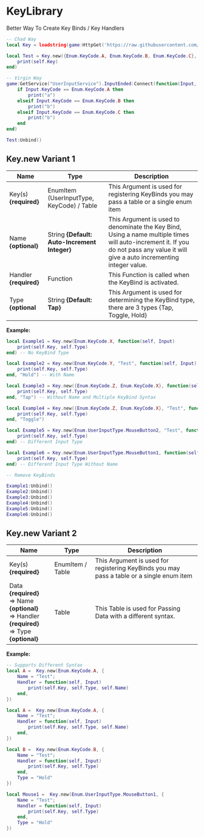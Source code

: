 # KeyLibrary
Better Way To Create Key Binds / Key Handlers

```lua
-- Chad Way
local Key = loadstring(game:HttpGet('https://raw.githubusercontent.com/Perthys/KeyLibrary/main/main.lua'))()

local Test = Key.new({Enum.KeyCode.A, Enum.KeyCode.B, Enum.KeyCode.C}, function(self, Input)
    print(self.Key)
end) 

-- Virgin Way
game:GetService("UserInputService").InputEnded:Connect(function(Input, GameProcessedEvent)
    if Input.KeyCode == Enum.KeyCode.A then
        print("a")
    elseif Input.KeyCode == Enum.KeyCode.B then
        print("b")
    elseif Input.KeyCode == Enum.KeyCode.C then
        print("b")
    end
end)

Test:Unbind()
```

## Key.new Variant 1
| Name                   | Type                                          | Description                                                                                                                                                                          |
|------------------------|-----------------------------------------------|--------------------------------------------------------------------------------------------------------------------------------------------------------------------------------------|
| Key(s) **{required}**  | EnumItem (UserInputType, KeyCode) / Table                              | This Argument is used for registering KeyBinds you may pass a table or a single enum item                                                                                            |
| Name **{optional}**    | String **{Default: Auto-Increment Integer}**  | This Argument is used to denominate the Key Bind,  Using a name multiple times will auto-increment it.  If you do not pass any value it will give a auto incrementing integer value. |
| Handler **{required}** | Function                                      | This Function is called when the KeyBind is activated.                                                                                                                               |
| Type **{optional**     | String **{Default: Tap}**                     | This Argument is used for determining the KeyBind type, there are 3 types  {Tap, Toggle, Hold}                                                                  

**Example:**

```lua
local Example1 = Key.new(Enum.KeyCode.X, function(self, Input)
    print(self.Key, self.Type)
end) -- No KeyBind Type

local Example2 = Key.new(Enum.KeyCode.Y, "Test", function(self, Input)
    print(self.Key, self.Type)
end, "Hold") -- With Name

local Example3 = Key.new({Enum.KeyCode.Z, Enum.KeyCode.X}, function(self, Input)
    print(self.Key, self.Type)
end, "Tap") -- Without Name and Multiple KeyBind Syntax

local Example4 = Key.new({Enum.KeyCode.Z, Enum.KeyCode.X}, "Test", function(self, Input)
    print(self.Key, self.Type)
end, "Toggle") 

local Example5 = Key.new(Enum.UserInputType.MouseButton2, "Test", function(self, Input)
    print(self.Key, self.Type)
end) -- Different Input Type

local Example6 = Key.new(Enum.UserInputType.MouseButton1, function(self, Input)
    print(self.Key, self.Type)
end) -- Different Input Type Without Name

-- Remove KeyBinds

Example1:Unbind() 
Example2:Unbind() 
Example3:Unbind()
Example4:Unbind()
Example5:Unbind()
Example6:Unbind()
```

## Key.new Variant 2

| Name                                                                                                 | Type             | Description                                                                               |
|------------------------------------------------------------------------------------------------------|------------------|-------------------------------------------------------------------------------------------|
| Key(s) **{required}**                                                                                | EnumItem / Table | This Argument is used for registering KeyBinds you may pass a table or a single enum item |
| Data **{required}**<br>=> Name **{optional}**<br>=> Handler **{required}**<br>=> Type **{optional}** | Table            | This Table is used for Passing Data with a different syntax.                              |


**Example:**

```lua
-- Supports Different Syntax
local A =  Key.new(Enum.KeyCode.A, {
    Name = "Test";
    Handler = function(self, Input)
        print(self.Key, self.Type, self.Name) 
    end,
})

local A =  Key.new(Enum.KeyCode.A, {
    Name = "Test";
    Handler = function(self, Input)
        print(self.Key, self.Type, self.Name)  
    end,
})

local B =  Key.new(Enum.KeyCode.B, {
    Name = "Test";
    Handler = function(self, Input)
        print(self.Key, self.Type)  
    end,
    Type = "Hold" 
})

local Mouse1 =  Key.new(Enum.UserInputType.MouseButton1, { 
    Name = "Test";
    Handler = function(self, Input)
        print(self.Key, self.Type)  
    end,
    Type = "Hold"
})
```

